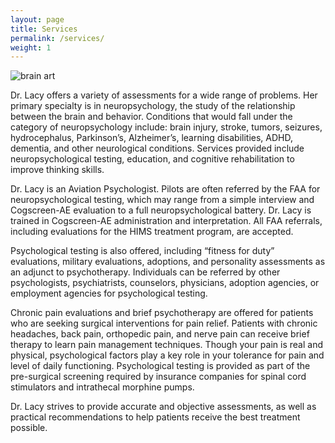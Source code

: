 ```yaml
---
layout: page
title: Services
permalink: /services/
weight: 1
---
```

![brain art](../images/brain-art.jpg)

 Dr. Lacy offers a variety of assessments for a wide range of problems.  Her primary specialty is in neuropsychology, the study of the relationship between the brain and behavior. Conditions that would fall under the category of neuropsychology include: brain injury, stroke, tumors, seizures, hydrocephalus, Parkinson’s, Alzheimer’s, learning disabilities, ADHD, dementia, and other neurological conditions.  Services provided include neuropsychological testing, education, and cognitive rehabilitation to improve thinking skills.
 
Dr. Lacy is an Aviation Psychologist. Pilots are often referred by the FAA for neuropsychological testing, which may range from a simple interview and Cogscreen-AE evaluation to a full neuropsychological battery. Dr. Lacy is trained in Cogscreen-AE administration and interpretation. All FAA referrals, including evaluations for the HIMS treatment program, are accepted. 

Psychological testing is also offered, including “fitness for duty” evaluations, military evaluations, adoptions, and personality assessments as an adjunct to psychotherapy.  Individuals can be referred by other psychologists, psychiatrists, counselors, physicians, adoption agencies, or employment agencies for psychological testing.

Chronic pain evaluations and brief psychotherapy are offered for patients who are seeking surgical interventions for pain relief.  Patients with chronic headaches, back pain, orthopedic pain, and nerve pain can receive brief therapy to learn pain management techniques.  Though your pain is real and physical, psychological factors play a key role in your tolerance for pain and level of daily functioning.  Psychological testing is  provided as part of the pre-surgical screening required by insurance companies for spinal cord stimulators and intrathecal morphine pumps.

Dr. Lacy strives to provide accurate and objective assessments, as well as practical recommendations to help patients receive the best treatment possible.
